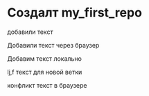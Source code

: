 ﻿# Создалт my_first_repo

добавили текст

Добавили текст через браузер

Добавим текст локально

lj,f
текст для новой ветки

конфликт текст в браузере
